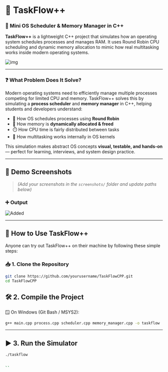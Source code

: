 # 🚀 TaskFlow++  
### 🧠 Mini OS Scheduler & Memory Manager in C++

**TaskFlow++** is a lightweight C++ project that simulates how an operating system schedules processes and manages RAM. It uses Round Robin CPU scheduling and dynamic memory allocation to mimic how real multitasking works inside modern operating systems.

![img](screenshots/added_process.png)

---
### ❓ What Problem Does It Solve?

Modern operating systems need to efficiently manage multiple processes competing for limited CPU and memory. TaskFlow++ solves this by simulating a **process scheduler** and **memory manager** in C++, helping students and developers understand:

- 🔁 How OS schedules processes using **Round Robin**
- 💾 How memory is **dynamically allocated & freed**
- ⏱️ How CPU time is fairly distributed between tasks
- 🧠 How multitasking works internally in OS kernels

This simulation makes abstract OS concepts **visual, testable, and hands-on** — perfect for learning, interviews, and system design practice.


---

## 📸 Demo Screenshots

> *(Add your screenshots in the `screenshots/` folder and update paths below)*

### ➕ Output
![Added](screenshots/added_process.png)

---

## 🚀 How to Use TaskFlow++

Anyone can try out TaskFlow++ on their machine by following these simple steps:

### 📥 1. Clone the Repository
```bash
git clone https://github.com/yourusername/TaskFlowCPP.git
cd TaskFlowCPP

```
## 🛠️ 2. Compile the Project
🪟 On Windows (Git Bash / MSYS2):
```bash
g++ main.cpp process.cpp scheduler.cpp memory_manager.cpp -o taskflow
```
---

## ▶️ 3. Run the Simulator
```bash
./taskflow


``
